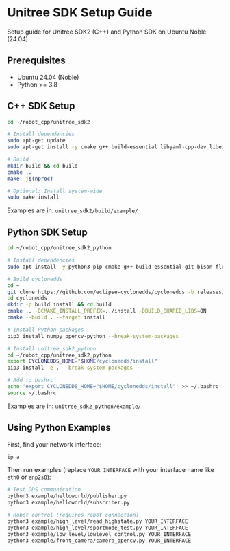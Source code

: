 # Unitree SDK Setup Guide

Setup guide for Unitree SDK2 (C++) and Python SDK on Ubuntu Noble (24.04).

## Prerequisites
- Ubuntu 24.04 (Noble)
- Python >= 3.8

## C++ SDK Setup

```bash
cd ~/robot_cpp/unitree_sdk2

# Install dependencies
sudo apt-get update
sudo apt-get install -y cmake g++ build-essential libyaml-cpp-dev libeigen3-dev libboost-all-dev libspdlog-dev libfmt-dev

# Build
mkdir build && cd build
cmake ..
make -j$(nproc)

# Optional: Install system-wide
sudo make install
```

Examples are in: `unitree_sdk2/build/example/`

## Python SDK Setup

```bash
cd ~/robot_cpp/unitree_sdk2_python

# Install dependencies
sudo apt install -y python3-pip cmake g++ build-essential git bison flex

# Build cyclonedds
cd ~
git clone https://github.com/eclipse-cyclonedds/cyclonedds -b releases/0.10.x
cd cyclonedds
mkdir -p build install && cd build
cmake .. -DCMAKE_INSTALL_PREFIX=../install -DBUILD_SHARED_LIBS=ON
cmake --build . --target install

# Install Python packages
pip3 install numpy opencv-python --break-system-packages

# Install unitree_sdk2_python
cd ~/robot_cpp/unitree_sdk2_python
export CYCLONEDDS_HOME="$HOME/cyclonedds/install"
pip3 install -e . --break-system-packages

# Add to bashrc
echo 'export CYCLONEDDS_HOME="$HOME/cyclonedds/install"' >> ~/.bashrc
source ~/.bashrc
```

Examples are in: `unitree_sdk2_python/example/`

## Using Python Examples

First, find your network interface:
```bash
ip a
```

Then run examples (replace `YOUR_INTERFACE` with your interface name like `eth0` or `enp2s0`):

```bash
# Test DDS communication
python3 example/helloworld/publisher.py
python3 example/helloworld/subscriber.py

# Robot control (requires robot connection)
python3 example/high_level/read_highstate.py YOUR_INTERFACE
python3 example/high_level/sportmode_test.py YOUR_INTERFACE
python3 example/low_level/lowlevel_control.py YOUR_INTERFACE
python3 example/front_camera/camera_opencv.py YOUR_INTERFACE
```
